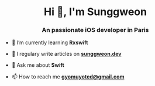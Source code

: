 <h1 align="center">Hi 👋, I'm Sunggweon</h1>
<h3 align="center">An passionate iOS developer in Paris</h3>

- 🌱 I’m currently learning **Rxswift**

- 📝 I regulary write articles on [**sunggweon.dev**](https://sunggweon.dev)

- 💬 Ask me about **Swift**

- 📫 How to reach me **gyomuyoted@gmail.com**
  
